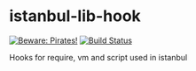 istanbul-lib-hook
=================

[![Beware: Pirates!](http://ariporad.link/pirates-badge)](https://github.com/ariporad/pirates "Beware: Pirates!")
[![Build Status](https://travis-ci.org/istanbuljs/istanbul-lib-hook.svg?branch=master)](https://travis-ci.org/istanbuljs/istanbul-lib-hook)

Hooks for require, vm and script used in istanbul
